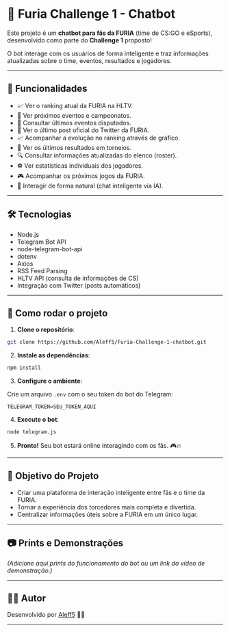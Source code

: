 # 🐺 Furia Challenge 1 - Chatbot

Este projeto é um **chatbot para fãs da FURIA** (time de CS:GO e eSports), desenvolvido como parte do **Challenge 1** proposto!

O bot interage com os usuários de forma inteligente e traz informações atualizadas sobre o time, eventos, resultados e jogadores.

---

## 🚀 Funcionalidades

- 📈 Ver o ranking atual da FURIA na HLTV.
- 📅 Ver próximos eventos e campeonatos.
- 📁 Consultar últimos eventos disputados.
- 📰 Ver o último post oficial do Twitter da FURIA.
- 📈 Acompanhar a evolução no ranking através de gráfico.
- 🎯 Ver os últimos resultados em torneios.
- 🔍 Consultar informações atualizadas do elenco (roster).
- ⚽ Ver estatísticas individuais dos jogadores.
- 🎮 Acompanhar os próximos jogos da FURIA.
- 🤖 Interagir de forma natural (chat inteligente via IA).

---

## 🛠️ Tecnologias

- Node.js
- Telegram Bot API
- node-telegram-bot-api
- dotenv
- Axios
- RSS Feed Parsing
- HLTV API (consulta de informações de CS)
- Integração com Twitter (posts automáticos)

---

## 📲 Como rodar o projeto

1. **Clone o repositório**:

```bash
git clone https://github.com/Aleff5/Furia-Challenge-1-chatbot.git
```

2. **Instale as dependências**:

```bash
npm install
```

3. **Configure o ambiente**:

Crie um arquivo `.env` com o seu token do bot do Telegram:

```
TELEGRAM_TOKEN=SEU_TOKEN_AQUI
```

4. **Execute o bot**:

```bash
node telegram.js
```

5. **Pronto!** Seu bot estará online interagindo com os fãs. 🎮🔥

---

## 📄 Objetivo do Projeto

- Criar uma plataforma de interação inteligente entre fãs e o time da FURIA.
- Tornar a experiência dos torcedores mais completa e divertida.
- Centralizar informações úteis sobre a FURIA em um único lugar.

---

## 📷 Prints e Demonstrações

*(Adicione aqui prints do funcionamento do bot ou um link do vídeo de demonstração.)*

---

## 👨‍💻 Autor

Desenvolvido por [Aleff5](https://github.com/Aleff5) 🤘🐺

---
